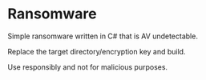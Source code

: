 # Ransomware
Simple ransomware written in C# that is AV undetectable.

Replace the target directory/encryption key and build.

Use responsibly and not for malicious purposes.
